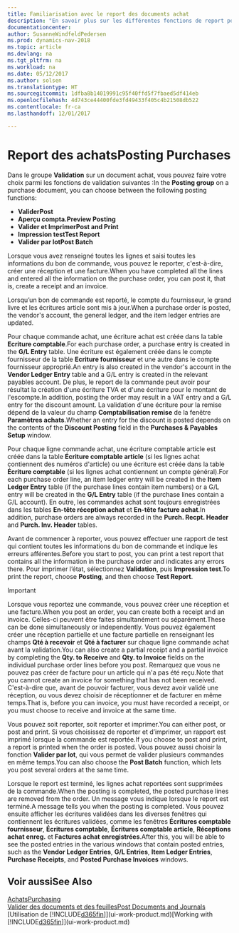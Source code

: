 ```yaml
---
title: Familiarisation avec le report des documents achat
description: "En savoir plus sur les différentes fonctions de report pour reporter des documents achat."
documentationcenter: 
author: SusanneWindfeldPedersen
ms.prod: dynamics-nav-2018
ms.topic: article
ms.devlang: na
ms.tgt_pltfrm: na
ms.workload: na
ms.date: 05/12/2017
ms.author: solsen
ms.translationtype: HT
ms.sourcegitcommit: 1dfba8b14019991c95f40ffd5f7fbaed5df414eb
ms.openlocfilehash: 4d743ce44400fde3fd49433f405c4b21508db522
ms.contentlocale: fr-ca
ms.lasthandoff: 12/01/2017

---
```

# <a name="posting-purchases"></a><span data-ttu-id="42ac2-103">Report des achats</span><span class="sxs-lookup"><span data-stu-id="42ac2-103">Posting Purchases</span></span>
<span data-ttu-id="42ac2-104">Dans le groupe **Validation** sur un document achat, vous pouvez faire votre choix parmi les fonctions de validation suivantes :</span><span class="sxs-lookup"><span data-stu-id="42ac2-104">In the **Posting group** on a purchase document, you can choose between the following posting functions:</span></span>

* <span data-ttu-id="42ac2-105">**Valider**</span><span class="sxs-lookup"><span data-stu-id="42ac2-105">**Post**</span></span>
* <span data-ttu-id="42ac2-106">**Aperçu compta.**</span><span class="sxs-lookup"><span data-stu-id="42ac2-106">**Preview Posting**</span></span>
* <span data-ttu-id="42ac2-107">**Valider et Imprimer**</span><span class="sxs-lookup"><span data-stu-id="42ac2-107">**Post and Print**</span></span>
* <span data-ttu-id="42ac2-108">**Impression test**</span><span class="sxs-lookup"><span data-stu-id="42ac2-108">**Test Report**</span></span>
* <span data-ttu-id="42ac2-109">**Valider par lot**</span><span class="sxs-lookup"><span data-stu-id="42ac2-109">**Post Batch**</span></span>

<span data-ttu-id="42ac2-110">Lorsque vous avez renseigné toutes les lignes et saisi toutes les informations du bon de commande, vous pouvez le reporter, c'est-à-dire, créer une réception et une facture.</span><span class="sxs-lookup"><span data-stu-id="42ac2-110">When you have completed all the lines and entered all the information on the purchase order, you can post it, that is, create a receipt and an invoice.</span></span>

<span data-ttu-id="42ac2-111">Lorsqu’un bon de commande est reporté, le compte du fournisseur, le grand livre et les écritures article sont mis à jour.</span><span class="sxs-lookup"><span data-stu-id="42ac2-111">When a purchase order is posted, the vendor's account, the general ledger, and the item ledger entries are updated.</span></span>

<span data-ttu-id="42ac2-112">Pour chaque commande achat, une écriture achat est créée dans la table **Ecriture comptable**.</span><span class="sxs-lookup"><span data-stu-id="42ac2-112">For each purchase order, a purchase entry is created in the **G/L Entry** table.</span></span> <span data-ttu-id="42ac2-113">Une écriture est également créée dans le compte fournisseur de la table **Ecriture fournisseur** et une autre dans le compte fournisseur approprié.</span><span class="sxs-lookup"><span data-stu-id="42ac2-113">An entry is also created in the vendor's account in the **Vendor Ledger Entry** table and a G/L entry is created in the relevant payables account.</span></span> <span data-ttu-id="42ac2-114">De plus, le report de la commande peut avoir pour résultat la création d'une écriture TVA et d'une écriture pour le montant de l'escompte.</span><span class="sxs-lookup"><span data-stu-id="42ac2-114">In addition, posting the order may result in a VAT entry and a G/L entry for the discount amount.</span></span> <span data-ttu-id="42ac2-115">La validation d'une écriture pour la remise dépend de la valeur du champ **Comptabilisation remise** de la fenêtre **Paramètres achats**.</span><span class="sxs-lookup"><span data-stu-id="42ac2-115">Whether an entry for the discount is posted depends on the contents of the **Discount Posting** field in the **Purchases & Payables Setup** window.</span></span>

<span data-ttu-id="42ac2-116">Pour chaque ligne commande achat, une écriture comptable article est créée dans la table **Écriture comptable article** (si les lignes achat contiennent des numéros d'article) ou une écriture est créée dans la table **Écriture comptable** (si les lignes achat contiennent un compte général).</span><span class="sxs-lookup"><span data-stu-id="42ac2-116">For each purchase order line, an item ledger entry will be created in the **Item Ledger Entry** table (if the purchase lines contain item numbers) or a G/L entry will be created in the **G/L Entry** table (if the purchase lines contain a G/L account).</span></span> <span data-ttu-id="42ac2-117">En outre, les commandes achat sont toujours enregistrées dans les tables **En-tête réception achat** et **En-tête facture achat**.</span><span class="sxs-lookup"><span data-stu-id="42ac2-117">In addition, purchase orders are always recorded in the **Purch. Recpt. Header** and **Purch. Inv. Header** tables.</span></span>

<span data-ttu-id="42ac2-118">Avant de commencer à reporter, vous pouvez effectuer une rapport de test qui contient toutes les informations du bon de commande et indique les erreurs afférentes.</span><span class="sxs-lookup"><span data-stu-id="42ac2-118">Before you start to post, you can print a test report that contains all the information in the purchase order and indicates any errors there.</span></span> <span data-ttu-id="42ac2-119">Pour imprimer l’état, sélectionnez **Validation**, puis **Impression test**.</span><span class="sxs-lookup"><span data-stu-id="42ac2-119">To print the report, choose **Posting**, and then choose **Test Report**.</span></span>

> [!IMPORTANT]  
>   <span data-ttu-id="42ac2-120">Lorsque vous reportez une commande, vous pouvez créer une réception et une facture.</span><span class="sxs-lookup"><span data-stu-id="42ac2-120">When you post an order, you can create both a receipt and an invoice.</span></span> <span data-ttu-id="42ac2-121">Celles-ci peuvent être faites simultanément ou séparément.</span><span class="sxs-lookup"><span data-stu-id="42ac2-121">These can be done simultaneously or independently.</span></span> <span data-ttu-id="42ac2-122">Vous pouvez également créer une réception partielle et une facture partielle en renseignant les champs **Qté à recevoir** et **Qté à facturer** sur chaque ligne commande achat avant la validation.</span><span class="sxs-lookup"><span data-stu-id="42ac2-122">You can also create a partial receipt and a partial invoice by completing the **Qty. to Receive** and **Qty. to Invoice** fields on the individual purchase order lines before you post.</span></span> <span data-ttu-id="42ac2-123">Remarquez que vous ne pouvez pas créer de facture pour un article qui n'a pas été reçu.</span><span class="sxs-lookup"><span data-stu-id="42ac2-123">Note that you cannot create an invoice for something that has not been received.</span></span> <span data-ttu-id="42ac2-124">C'est-à-dire que, avant de pouvoir facturer, vous devez avoir validé une réception, ou vous devez choisir de réceptionner et de facturer en même temps.</span><span class="sxs-lookup"><span data-stu-id="42ac2-124">That is, before you can invoice, you must have recorded a receipt, or you must choose to receive and invoice at the same time.</span></span>

<span data-ttu-id="42ac2-125">Vous pouvez soit reporter, soit reporter et imprimer.</span><span class="sxs-lookup"><span data-stu-id="42ac2-125">You can either post, or post and print.</span></span> <span data-ttu-id="42ac2-126">Si vous choisissez de reporter et d’imprimer, un rapport est imprimé lorsque la commande est reportée.</span><span class="sxs-lookup"><span data-stu-id="42ac2-126">If you choose to post and print, a report is printed when the order is posted.</span></span> <span data-ttu-id="42ac2-127">Vous pouvez aussi choisir la fonction **Valider par lot**, qui vous permet de valider plusieurs commandes en même temps.</span><span class="sxs-lookup"><span data-stu-id="42ac2-127">You can also choose the **Post Batch** function, which lets you post several orders at the same time.</span></span>

<span data-ttu-id="42ac2-128">Lorsque le report est terminé, les lignes achat reportées sont supprimées de la commande.</span><span class="sxs-lookup"><span data-stu-id="42ac2-128">When the posting is completed, the posted purchase lines are removed from the order.</span></span> <span data-ttu-id="42ac2-129">Un message vous indique lorsque le report est terminé.</span><span class="sxs-lookup"><span data-stu-id="42ac2-129">A message tells you when the posting is completed.</span></span> <span data-ttu-id="42ac2-130">Vous pouvez ensuite afficher les écritures validées dans les diverses fenêtres qui contiennent les écritures validées, comme les fenêtres **Écritures comptable fournisseur**, **Écritures comptable**, **Écritures comptable article**, **Réceptions achat enreg.** et **Factures achat enregistrées**.</span><span class="sxs-lookup"><span data-stu-id="42ac2-130">After this, you will be able to see the posted entries in the various windows that contain posted entries, such as the **Vendor Ledger Entries**, **G/L Entries**, **Item Ledger Entries**, **Purchase Receipts**, and **Posted Purchase Invoices** windows.</span></span>

## <a name="see-also"></a><span data-ttu-id="42ac2-131">Voir aussi</span><span class="sxs-lookup"><span data-stu-id="42ac2-131">See Also</span></span>
[<span data-ttu-id="42ac2-132">Achats</span><span class="sxs-lookup"><span data-stu-id="42ac2-132">Purchasing</span></span>](purchasing-manage-purchasing.md)  
[<span data-ttu-id="42ac2-133">Valider des documents et des feuilles</span><span class="sxs-lookup"><span data-stu-id="42ac2-133">Post Documents and Journals</span></span>](ui-post-documents-journals.md)  
<span data-ttu-id="42ac2-134">[Utilisation de [!INCLUDE[d365fin](includes/d365fin_md.md)]](ui-work-product.md)</span><span class="sxs-lookup"><span data-stu-id="42ac2-134">[Working with [!INCLUDE[d365fin](includes/d365fin_md.md)]](ui-work-product.md)</span></span>


